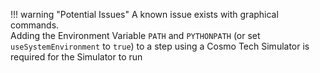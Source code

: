 !!! warning "Potential Issues"
    A known issue exists with graphical commands.  
    Adding the Environment Variable `PATH` and `PYTHONPATH` (or set `useSystemEnvironment` to `true`) to a step 
    using a Cosmo Tech Simulator is required for the Simulator to run 